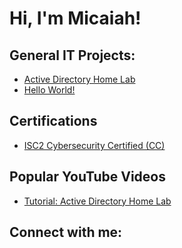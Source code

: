 <h1>Hi, I'm Micaiah! </h1>

<h2>General IT Projects:</h2>

- [Active Directory Home Lab](https://github.com/micaiah-thomas/ActiveDirectoryLab/tree/main)
- [Hello World!](https://github.com/micaiah-thomas/LABURL)

<h2>Certifications</h2>

- [ISC2 Cybersecurity Certified (CC)](URLCERT)   

<h2>Popular YouTube Videos</h2>

- [Tutorial: Active Directory Home Lab](https://www.youtube.com)

<h2>Connect with me:</h2>



<!--
**joshmadakor1/joshmadakor1** is a ✨ _special_ ✨ repository because its `README.md` (this file) appears on your GitHub profile.

Here are some ideas to get you started:

- 🔭 I’m currently working on ...
- 🌱 I’m currently learning ...
- 👯 I’m looking to collaborate on ...
- 🤔 I’m looking for help with ...
- 💬 Ask me about ...
- 📫 How to reach me: ...
- 😄 Pronouns: ...
- ⚡ Fun fact: ...
-->
